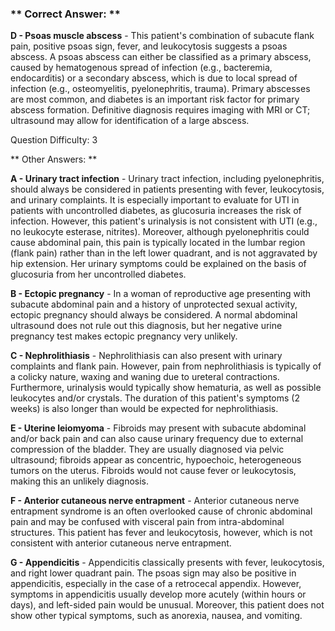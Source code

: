 ### ** Correct Answer: **

**D - Psoas muscle abscess** - This patient's combination of subacute flank pain, positive psoas sign, fever, and leukocytosis suggests a psoas abscess. A psoas abscess can either be classified as a primary abscess, caused by hematogenous spread of infection (e.g., bacteremia, endocarditis) or a secondary abscess, which is due to local spread of infection (e.g., osteomyelitis, pyelonephritis, trauma). Primary abscesses are most common, and diabetes is an important risk factor for primary abscess formation. Definitive diagnosis requires imaging with MRI or CT; ultrasound may allow for identification of a large abscess.

Question Difficulty: 3

** Other Answers: **

**A - Urinary tract infection** - Urinary tract infection, including pyelonephritis, should always be considered in patients presenting with fever, leukocytosis, and urinary complaints. It is especially important to evaluate for UTI in patients with uncontrolled diabetes, as glucosuria increases the risk of infection. However, this patient's urinalysis is not consistent with UTI (e.g., no leukocyte esterase, nitrites). Moreover, although pyelonephritis could cause abdominal pain, this pain is typically located in the lumbar region (flank pain) rather than in the left lower quadrant, and is not aggravated by hip extension. Her urinary symptoms could be explained on the basis of glucosuria from her uncontrolled diabetes.

**B - Ectopic pregnancy** - In a woman of reproductive age presenting with subacute abdominal pain and a history of unprotected sexual activity, ectopic pregnancy should always be considered. A normal abdominal ultrasound does not rule out this diagnosis, but her negative urine pregnancy test makes ectopic pregnancy very unlikely.

**C - Nephrolithiasis** - Nephrolithiasis can also present with urinary complaints and flank pain. However, pain from nephrolithiasis is typically of a colicky nature, waxing and waning due to ureteral contractions. Furthermore, urinalysis would typically show hematuria, as well as possible leukocytes and/or crystals. The duration of this patient's symptoms (2 weeks) is also longer than would be expected for nephrolithiasis.

**E - Uterine leiomyoma** - Fibroids may present with subacute abdominal and/or back pain and can also cause urinary frequency due to external compression of the bladder. They are usually diagnosed via pelvic ultrasound; fibroids appear as concentric, hypoechoic, heterogeneous tumors on the uterus. Fibroids would not cause fever or leukocytosis, making this an unlikely diagnosis.

**F - Anterior cutaneous nerve entrapment** - Anterior cutaneous nerve entrapment syndrome is an often overlooked cause of chronic abdominal pain and may be confused with visceral pain from intra-abdominal structures. This patient has fever and leukocytosis, however, which is not consistent with anterior cutaneous nerve entrapment.

**G - Appendicitis** - Appendicitis classically presents with fever, leukocytosis, and right lower quadrant pain. The psoas sign may also be positive in appendicitis, especially in the case of a retrocecal appendix. However, symptoms in appendicitis usually develop more acutely (within hours or days), and left-sided pain would be unusual. Moreover, this patient does not show other typical symptoms, such as anorexia, nausea, and vomiting.


